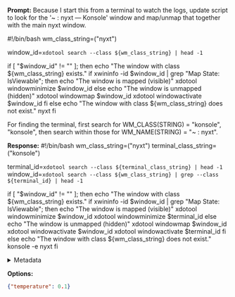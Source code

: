 **Prompt:**
Because I start this from a terminal to watch the logs, update script to look for the '~ : nyxt — Konsole' window and map/unmap that together with the main nyxt window.

#!/bin/bash
wm_class_string=("nyxt")

window_id=`xdotool search --class ${wm_class_string} | head -1`

if [ "$window_id" != "" ]; then
  echo "The window with class ${wm_class_string} exists."
  if xwininfo -id $window_id | grep "Map State: IsViewable"; then
    echo "The window is mapped (visible)"
    xdotool windowminimize $window_id
  else
    echo "The window is unmapped (hidden)"
    xdotool windowmap $window_id
    xdotool windowactivate $window_id
  fi
else
  echo "The window with class ${wm_class_string} does not exist."
  nyxt
fi 

 For finding the terminal, first search for WM_CLASS(STRING) = "konsole", "konsole", then search within those for WM_NAME(STRING) = "~ : nyxt". 

**Response:**
#!/bin/bash
wm_class_string=("nyxt")
terminal_class_string=("konsole")

terminal_id=`xdotool search --class ${terminal_class_string} | head -1`
window_id=`xdotool search --class ${wm_class_string} | grep --class ${terminal_id} | head -1`

if [ "$window_id" != "" ]; then
  echo "The window with class ${wm_class_string} exists."
  if xwininfo -id $window_id | grep "Map State: IsViewable"; then
    echo "The window is mapped (visible)"
    xdotool windowminimize $window_id
    xdotool windowminimize $terminal_id
  else
    echo "The window is unmapped (hidden)"
    xdotool windowmap $window_id
    xdotool windowactivate $window_id
    xdotool windowactivate $terminal_id
  fi
else
  echo "The window with class ${wm_class_string} does not exist."
  konsole -e nyxt
fi

<details><summary>Metadata</summary>

- Duration: 21120 ms
- Datetime: 2023-10-26T09:09:47.069837
- Model: gpt-3.5-turbo-0613

</details>

**Options:**
```json
{"temperature": 0.1}
```

